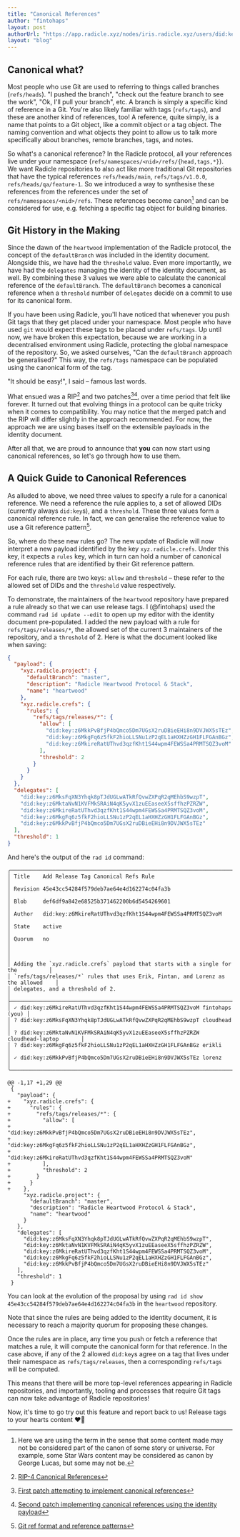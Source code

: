 ```yaml
---
title: "Canonical References"
author: "fintohaps"
layout: post
authorUrl: "https://app.radicle.xyz/nodes/iris.radicle.xyz/users/did:key:z6MkireRatUThvd3qzfKht1S44wpm4FEWSSa4PRMTSQZ3voM"
layout: "blog"
---
```


## Canonical what?

Most people who use Git are used to referring to things called branches
(`refs/heads`). "I pushed the branch", "check out the feature branch to see the
work", "Ok, I'll pull your branch", etc. A branch is simply a specific
kind of reference in a Git. You're also likely familiar with tags
(`refs/tags`), and these are another kind of references, too! A reference,
quite simply, is a name that points to a Git object, like a commit object or a
tag object. The naming convention and what objects they point to allow us to
talk more specifically about branches, remote branches, tags, and notes.

So what's a canonical reference? In the Radicle protocol, all your references
live under your namespace (`refs/namespaces/<nid>/refs/{head,tags,*}`). We want
Radicle repositories to also act like more traditional Git repositories that
have the typical references `refs/heads/main`, `refs/tags/v1.0.0`,
`refs/heads/qa/feature-1`. So we introduced a way to synthesise these references
from the references under the set of `refs/namespaces/<nid>/refs`. These
references become canon[^1] and can be considered for use, e.g. fetching a
specific tag object for building binaries.

## Git History in the Making

Since the dawn of the `heartwood` implementation of the Radicle protocol, the
concept of the `defaultBranch` was included in the identity document. Alongside
this, we have had the `threshold` value. Even more importantly, we have had the
`delegates` managing the identity of the identity document, as well. By
combining these 3 values we were able to calculate the canonical reference of
the `defaultBranch`. The `defaultBranch` becomes a canonical reference when a
`threshold` number of `delegates` decide on a commit to use for its canonical
form.

If you have been using Radicle, you'll have noticed that whenever you push Git
tags that they get placed under your namespace. Most people who have used `git`
would expect these tags to be placed under `refs/tags`. Up until now, we have
broken this expectation, because we are working in a decentralised environment
using Radicle, protecting the global namespace of the repository. So, we asked
ourselves, "Can the `defaultBranch` approach be generalised?" This way, the
`refs/tags` namespace can be populated using the canonical form of the tag.

"It should be easy!", I said – famous last words.

What ensued was a RIP[^2] and two patches[^3][^4], over a time period that felt
like forever. It turned out that evolving things in a protocol can be quite
tricky when it comes to compatibility. You may notice that the merged patch and
the RIP will differ slightly in the approach recommended. For now, the approach
we are using bases itself on the extensible payloads in the identity document.

After all that, we are proud to announce that **you** can now start using
canonical references, so let's go through how to use them.

## A Quick Guide to Canonical References

As alluded to above, we need three values to specify a rule for a canonical
reference. We need a reference the rule applies to, a set of allowed DIDs
(currently always `did:key`s), and a `threshold`. These three values form a
canonical reference rule. In fact, we can generalise the reference value to use
a Git reference pattern[^5].

So, where do these new rules go? The new update of Radicle will now interpret a
new payload identified by the key `xyz.radicle.crefs`. Under this key, it
expects a `rules` key, which in turn can hold a number of canonical reference
rules that are identified by their Git reference pattern.

For each rule, there are two keys: `allow` and `threshold` – these refer to the
allowed set of DIDs and the `threshold` value respectively.

To demonstrate, the maintainers of the `heartwood` repository have prepared a
rule already so that we can use release tags. I (@fintohaps) used the command
`rad id update --edit` to open up my editor with the identity document
pre-populated. I added the new payload with a rule for `refs/tags/releases/*`,
the allowed set of the current 3 maintainers of the repository, and a
`threshold` of 2. Here is what the document looked like when saving:

```json
{
  "payload": {
    "xyz.radicle.project": {
      "defaultBranch": "master",
      "description": "Radicle Heartwood Protocol & Stack",
      "name": "heartwood"
    },
    "xyz.radicle.crefs": {
      "rules": {
        "refs/tags/releases/*": {
          "allow": [
            "did:key:z6MkkPvBfjP4bQmco5Dm7UGsX2ruDBieEHi8n9DVJWX5sTEz",
            "did:key:z6MkgFq6z5fkF2hioLLSNu1zP2qEL1aHXHZzGH1FLFGAnBGz",
            "did:key:z6MkireRatUThvd3qzfKht1S44wpm4FEWSSa4PRMTSQZ3voM"
          ],
          "threshold": 2
        }
      }
    }
  },
  "delegates": [
    "did:key:z6MksFqXN3Yhqk8pTJdUGLwATkRfQvwZXPqR2qMEhbS9wzpT",
    "did:key:z6MktaNvN1KVFMkSRAiN4qK5yvX1zuEEaseeX5sffhzPZRZW",
    "did:key:z6MkireRatUThvd3qzfKht1S44wpm4FEWSSa4PRMTSQZ3voM",
    "did:key:z6MkgFq6z5fkF2hioLLSNu1zP2qEL1aHXHZzGH1FLFGAnBGz",
    "did:key:z6MkkPvBfjP4bQmco5Dm7UGsX2ruDBieEHi8n9DVJWX5sTEz"
  ],
  "threshold": 1
}
```

And here's the output of the `rad id` command:

```
╭───────────────────────────────────────────────────────────────────────────────────╮
│ Title    Add Release Tag Canonical Refs Rule                                      │
│ Revision 45e43cc54284f579deb7ae64e4d162274c04fa3b                                 │
│ Blob     def6df9a842e68525b371462200b6d5454269601                                 │
│ Author   did:key:z6MkireRatUThvd3qzfKht1S44wpm4FEWSSa4PRMTSQZ3voM                 │
│ State    active                                                                   │
│ Quorum   no                                                                       │
│                                                                                   │
│ Adding the `xyz.radicle.crefs` payload that starts with a single for the          │
│ `refs/tags/releases/*` rules that uses Erik, Fintan, and Lorenz as the allowed    │
│ delegates, and a threshold of 2.                                                  │
├───────────────────────────────────────────────────────────────────────────────────┤
│ ✓ did:key:z6MkireRatUThvd3qzfKht1S44wpm4FEWSSa4PRMTSQZ3voM fintohaps        (you) │
│ ? did:key:z6MksFqXN3Yhqk8pTJdUGLwATkRfQvwZXPqR2qMEhbS9wzpT cloudhead              │
│ ? did:key:z6MktaNvN1KVFMkSRAiN4qK5yvX1zuEEaseeX5sffhzPZRZW cloudhead-laptop       │
│ ? did:key:z6MkgFq6z5fkF2hioLLSNu1zP2qEL1aHXHZzGH1FLFGAnBGz erikli                 │
│ ✓ did:key:z6MkkPvBfjP4bQmco5Dm7UGsX2ruDBieEHi8n9DVJWX5sTEz lorenz                 │
╰───────────────────────────────────────────────────────────────────────────────────╯

@@ -1,17 +1,29 @@
 {
   "payload": {
+    "xyz.radicle.crefs": {
+      "rules": {
+        "refs/tags/releases/*": {
+          "allow": [
+            "did:key:z6MkkPvBfjP4bQmco5Dm7UGsX2ruDBieEHi8n9DVJWX5sTEz",
+            "did:key:z6MkgFq6z5fkF2hioLLSNu1zP2qEL1aHXHZzGH1FLFGAnBGz",
+            "did:key:z6MkireRatUThvd3qzfKht1S44wpm4FEWSSa4PRMTSQZ3voM"
+          ],
+          "threshold": 2
+        }
+      }
+    },
     "xyz.radicle.project": {
       "defaultBranch": "master",
       "description": "Radicle Heartwood Protocol & Stack",
       "name": "heartwood"
     }
   },
   "delegates": [
     "did:key:z6MksFqXN3Yhqk8pTJdUGLwATkRfQvwZXPqR2qMEhbS9wzpT",
     "did:key:z6MktaNvN1KVFMkSRAiN4qK5yvX1zuEEaseeX5sffhzPZRZW",
     "did:key:z6MkireRatUThvd3qzfKht1S44wpm4FEWSSa4PRMTSQZ3voM",
     "did:key:z6MkgFq6z5fkF2hioLLSNu1zP2qEL1aHXHZzGH1FLFGAnBGz",
     "did:key:z6MkkPvBfjP4bQmco5Dm7UGsX2ruDBieEHi8n9DVJWX5sTEz"
   ],
   "threshold": 1
 }
```

You can look at the evolution of the proposal by using `rad id show
45e43cc54284f579deb7ae64e4d162274c04fa3b` in the `heartwood` repository.

Note that since the rules are being added to the identity document, it is
necessary to reach a majority quorum for proposing these changes.

Once the rules are in place, any time you push or fetch a reference that matches
a rule, it will compute the canonical form for that reference. In the case
above, if any of the 2 allowed `did:key`s agree on a tag that lives under their
namespace as `refs/tags/releases`, then a corresponding `refs/tags` will be
computed.

This means that there will be more top-level references appearing in Radicle
repositories, and importantly, tooling and processes that require Git tags can
now take advantage of Radicle repositories!

Now, it's time to go try out this feature and report back to us! Release tags to
your hearts content ❤️🌱

[^1]: Here we are using the term in the sense that some content made may not be considered part of the canon of some story or universe. For example, some Star Wars content may be considered as canon by George Lucas, but some may not be.

[^2]: [RIP-4 Canonical References](https://app.radicle.xyz/nodes/seed.radicle.xyz/rad:z3trNYnLWS11cJWC6BbxDs5niGo82/patches/1d1ce874f7c39ecdcd8c318bbae46ffd02fe1ea8?tab=changes)

[^3]: [First patch attempting to implement canonical references](https://app.radicle.xyz/nodes/seed.radicle.xyz/rad:z3gqcJUoA1n9HaHKufZs5FCSGazv5/patches/c54883e5ffb1f8a99f432e3ac79c0b728cd0dab3)

[^4]: [Second patch implementing canonical references using the identity payload](https://app.radicle.xyz/nodes/seed.radicle.xyz/rad:z3gqcJUoA1n9HaHKufZs5FCSGazv5/patches/bea09df15505cfcebc72ad40f629747d2e82f670)

[^5]: [Git ref format and reference patterns](https://git-scm.com/docs/git-check-ref-format)
